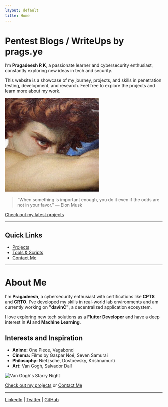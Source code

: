 ```yaml
---
layout: default
title: Home
---
```


# Pentest Blogs / WriteUps by prags.ye
I’m **Pragadeesh R K**, a passionate learner and cybersecurity enthusiast, constantly exploring new ideas in tech and security.

This website is a showcase of my journey, projects, and skills in penetration testing, development, and research. Feel free to explore the projects and learn more about my work.

![Profile Image](/image-300x300.png)

> “When something is important enough, you do it even if the odds are not in your favor.” — Elon Musk

[Check out my latest projects](./projects.html)

---

## Quick Links

- [Projects](./projects.html)
- [Tools & Scripts](./tools.html)
- [Contact Me](./contact.html)

---

# About Me

I'm **Pragadeesh**, a cybersecurity enthusiast with certifications like **CPTS** and **CRTO**. I’ve developed my skills in real-world lab environments and am currently working on **"davinC"**, a decentralized application ecosystem.

I love exploring new tech solutions as a **Flutter Developer** and have a deep interest in **AI** and **Machine Learning**.

## Interests and Inspiration
- **Anime:** One Piece, Vagabond
- **Cinema:** Films by Gaspar Noé, Seven Samurai
- **Philosophy:** Nietzsche, Dostoevsky, Krishnamurti
- **Art:** Van Gogh, Salvador Dalí

![Van Gogh's Starry Night](https://example.com/starry-night.jpg)

[Check out my projects](./projects.html) or [Contact Me](./contact.html)

---

[LinkedIn]((https://www.linkedin.com/in/pragadeesh-rk/)) | [Twitter](https://x.com/@prags_ye) | [GitHub](https://github.com/yourprofile)
